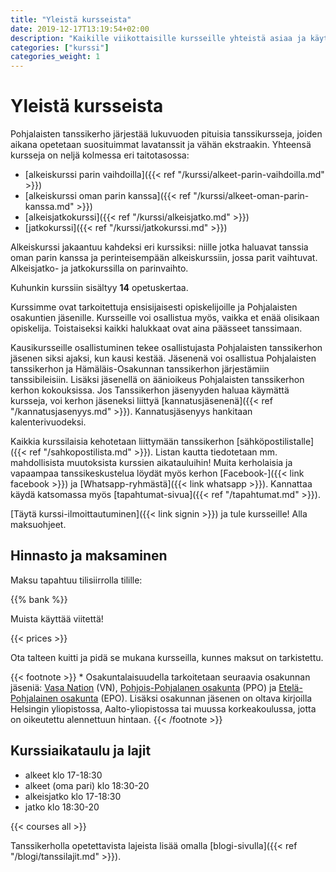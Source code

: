 ```yaml
---
title: "Yleistä kursseista"
date: 2019-12-17T13:19:54+02:00
description: "Kaikille viikottaisille kursseille yhteistä asiaa ja käytäntöjä."
categories: ["kurssi"]
categories_weight: 1
---
```

# Yleistä kursseista
Pohjalaisten tanssikerho järjestää lukuvuoden pituisia tanssikursseja, joiden aikana opetetaan suosituimmat lavatanssit ja vähän ekstraakin. Yhteensä kursseja on neljä kolmessa eri taitotasossa:

  - [alkeiskurssi parin vaihdoilla]({{< ref "/kurssi/alkeet-parin-vaihdoilla.md" >}})
  - [alkeiskurssi oman parin kanssa]({{< ref "/kurssi/alkeet-oman-parin-kanssa.md" >}})
  - [alkeisjatkokurssi]({{< ref "/kurssi/alkeisjatko.md" >}})
  - [jatkokurssi]({{< ref "/kurssi/jatkokurssi.md" >}})

Alkeiskurssi jakaantuu kahdeksi eri kurssiksi: niille jotka haluavat tanssia oman parin kanssa ja perinteisempään alkeiskurssiin, jossa parit vaihtuvat. Alkeisjatko- ja jatkokurssilla on parinvaihto.

Kuhunkin kurssiin sisältyy **14** opetuskertaa.

Kurssimme ovat tarkoitettuja ensisijaisesti opiskelijoille ja Pohjalaisten osakuntien jäsenille. Kursseille voi osallistua myös, vaikka et enää olisikaan opiskelija. Toistaiseksi kaikki halukkaat ovat aina päässeet tanssimaan.

Kausikursseille osallistuminen tekee osallistujasta Pohjalaisten tanssikerhon jäsenen siksi ajaksi, kun kausi kestää. Jäsenenä voi osallistua Pohjalaisten tanssikerhon ja Hämäläis-Osakunnan tanssikerhon järjestämiin tanssibileisiin. Lisäksi jäsenellä on äänioikeus Pohjalaisten tanssikerhon kerhon kokouksissa. Jos Tanssikerhon jäsenyyden haluaa käymättä kursseja, voi kerhon jäseneksi liittyä [kannatusjäsenenä]({{< ref "/kannatusjasenyys.md" >}}). Kannatusjäsenyys hankitaan kalenterivuodeksi.

Kaikkia kurssilaisia kehotetaan liittymään tanssikerhon [sähköpostilistalle]({{< ref "/sahkopostilista.md" >}}). Listan kautta tiedotetaan mm. mahdollisista muutoksista kurssien aikatauluihin! Muita kerholaisia ja vapaampaa tanssikeskustelua löydät myös kerhon [Facebook-]({{< link facebook >}}) ja [Whatsapp-ryhmästä]({{< link whatsapp >}}). Kannattaa käydä katsomassa myös [tapahtumat-sivua]({{< ref "/tapahtumat.md" >}}).

[Täytä kurssi-ilmoittautuminen]({{< link signin >}}) ja tule kursseille! Alla maksuohjeet.

## Hinnasto ja maksaminen
Maksu tapahtuu tilisiirrolla tilille:

{{% bank %}}

Muista käyttää viitettä!

{{< prices >}}

Ota talteen kuitti ja pidä se mukana kursseilla, kunnes maksut on tarkistettu.

{{< footnote >}}
\* Osakuntalaisuudella tarkoitetaan seuraavia osakunnan jäseniä: [Vasa Nation](http://vasa.nation.fi) (VN), [Pohjois-Pohjalanen osakunta](http://pohjoispohjalaiset.fi) (PPO) ja [Etelä-Pohjalainen osakunta](http://epo.osakunta.fi) (EPO). Lisäksi osakunnan jäsenen on oltava kirjoilla Helsingin yliopistossa, Aalto-yliopistossa tai muussa korkeakoulussa, jotta on oikeutettu alennettuun hintaan.
{{< /footnote >}}

## Kurssiaikataulu ja lajit

  - alkeet klo 17-18:30
  - alkeet (oma pari) klo 18:30-20
  - alkeisjatko klo 17-18:30
  - jatko klo 18:30-20

{{< courses all >}}

Tanssikerholla opetettavista lajeista lisää omalla [blogi-sivulla]({{< ref "/blogi/tanssilajit.md" >}}).
